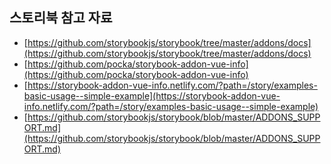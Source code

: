 ## 스토리북 참고 자료

- [https://github.com/storybookjs/storybook/tree/master/addons/docs](https://github.com/storybookjs/storybook/tree/master/addons/docs)
- [https://github.com/pocka/storybook-addon-vue-info](https://github.com/pocka/storybook-addon-vue-info)
- [https://storybook-addon-vue-info.netlify.com/?path=/story/examples-basic-usage--simple-example](https://storybook-addon-vue-info.netlify.com/?path=/story/examples-basic-usage--simple-example)
- [https://github.com/storybookjs/storybook/blob/master/ADDONS_SUPPORT.md](https://github.com/storybookjs/storybook/blob/master/ADDONS_SUPPORT.md)
